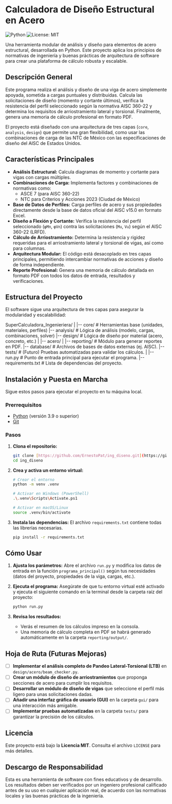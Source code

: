 # Calculadora de Diseño Estructural en Acero

![Python](https://img.shields.io/badge/Python-3.9%2B-blue?logo=python)
![License: MIT](https://img.shields.io/badge/License-MIT-yellow.svg)

Una herramienta modular de análisis y diseño para elementos de acero estructural, desarrollada en Python. Este proyecto aplica los principios de normativas de ingeniería y buenas prácticas de arquitectura de software para crear una plataforma de cálculo robusta y escalable.

## Descripción General

Este programa realiza el análisis y diseño de una viga de acero simplemente apoyada, sometida a cargas puntuales y distribuidas. Calcula las solicitaciones de diseño (momento y cortante últimos), verifica la resistencia del perfil seleccionado según la normativa AISC 360-22 y determina los requisitos de arriostramiento lateral y torsional. Finalmente, genera una memoria de cálculo profesional en formato PDF.

El proyecto está diseñado con una arquitectura de tres capas (`core`, `analysis`, `design`) que permite una gran flexibilidad, como usar las combinaciones de carga de las NTC de México con las especificaciones de diseño del AISC de Estados Unidos.

## Características Principales

- **Análisis Estructural:** Calcula diagramas de momento y cortante para vigas con cargas múltiples.
- **Combinaciones de Carga:** Implementa factores y combinaciones de normativas como:
  - ASCE 7 (para AISC 360-22)
  - NTC para Criterios y Acciones 2023 (Ciudad de México)
- **Base de Datos de Perfiles:** Carga perfiles de acero y sus propiedades directamente desde la base de datos oficial del AISC v15.0 en formato Excel.
- **Diseño a Flexión y Cortante:** Verifica la resistencia del perfil seleccionado (`φMn`, `φVn`) contra las solicitaciones (`Mu`, `Vu`) según el AISC 360-22 (LRFD).
- **Cálculo de Arriostramiento:** Determina la resistencia y rigidez requeridas para el arriostramiento lateral y torsional de vigas, así como para columnas.
- **Arquitectura Modular:** El código está desacoplado en tres capas principales, permitiendo intercambiar normativas de acciones y diseño de forma independiente.
- **Reporte Profesional:** Genera una memoria de cálculo detallada en formato PDF con todos los datos de entrada, resultados y verificaciones.

## Estructura del Proyecto

El software sigue una arquitectura de tres capas para asegurar la modularidad y escalabilidad:

SuperCalculadora_Ingenieriera/
|
|-- core/           # Herramientas base (unidades, materiales, perfiles)
|-- analysis/       # Lógica de análisis (modelo, cargas, combinaciones, solver)
|-- design/         # Lógica de diseño por material (acero, concreto, etc.)
|   |-- acero/
|
|-- reporting/      # Módulo para generar reportes en PDF.
|-- database/       # Archivos de bases de datos externas (ej. AISC).
|-- tests/          # (Futuro) Pruebas automatizadas para validar los cálculos.
|
|-- run.py          # Punto de entrada principal para ejecutar el programa.
|-- requirements.txt # Lista de dependencias del proyecto.

## Instalación y Puesta en Marcha

Sigue estos pasos para ejecutar el proyecto en tu máquina local.

### Prerrequisitos
- [Python](https://www.python.org/downloads/) (versión 3.9 o superior)
- [Git](https://git-scm.com/downloads/)

### Pasos

1.  **Clona el repositorio:**
    ```bash
    git clone [https://github.com/ErnestoPat/ing_diseno.git](https://github.com/ErnestoPat/ing_diseno.git)
    cd ing_diseno
    ```

2.  **Crea y activa un entorno virtual:**
    ```bash
    # Crear el entorno
    python -m venv .venv

    # Activar en Windows (PowerShell)
    .\.venv\Scripts\Activate.ps1

    # Activar en macOS/Linux
    source .venv/bin/activate
    ```

3.  **Instala las dependencias:**
    El archivo `requirements.txt` contiene todas las librerías necesarias.
    ```bash
    pip install -r requirements.txt
    ```

## Cómo Usar

1.  **Ajusta los parámetros:** Abre el archivo `run.py` y modifica los datos de entrada en la función `programa_principal()` según tus necesidades (datos del proyecto, propiedades de la viga, cargas, etc.).

2.  **Ejecuta el programa:**
    Asegúrate de que tu entorno virtual esté activado y ejecuta el siguiente comando en la terminal desde la carpeta raíz del proyecto:
    ```bash
    python run.py
    ```

3.  **Revisa los resultados:**
    * Verás el resumen de los cálculos impreso en la consola.
    * Una memoria de cálculo completa en PDF se habrá generado automáticamente en la carpeta `reporting/output/`.

## Hoja de Ruta (Futuras Mejoras)

- [ ] **Implementar el análisis completo de Pandeo Lateral-Torsional (LTB)** en `design/acero/beam_checker.py`.
- [ ] **Crear un módulo de diseño de arriostramientos** que proponga secciones de acero para cumplir los requisitos.
- [ ] **Desarrollar un módulo de diseño de vigas** que seleccione el perfil más ligero para unas solicitaciones dadas.
- [ ] **Añadir una interfaz gráfica de usuario (GUI)** en la carpeta `gui/` para una interacción más amigable.
- [ ] **Implementar pruebas automatizadas** en la carpeta `tests/` para garantizar la precisión de los cálculos.

## Licencia

Este proyecto está bajo la **Licencia MIT**. Consulta el archivo `LICENSE` para más detalles.

## Descargo de Responsabilidad

Esta es una herramienta de software con fines educativos y de desarrollo. Los resultados deben ser verificados por un ingeniero profesional calificado antes de su uso en cualquier aplicación real, de acuerdo con las normativas locales y las buenas prácticas de la ingeniería.
